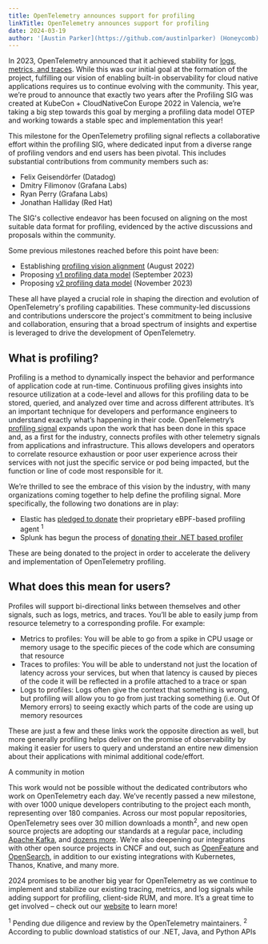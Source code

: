 ```yaml
---
title: OpenTelemetry announces support for profiling
linkTitle: OpenTelemetry announces support for profiling
date: 2024-03-19
author: '[Austin Parker](https://github.com/austinlparker) (Honeycomb)'
---
```


In 2023, OpenTelemetry announced that it achieved stability for
[logs, metrics, and traces](https://www.cncf.io/blog/2023/11/07/opentelemetry-at-kubecon-cloudnativecon-north-america-2023-update/).
While this was our initial goal at the formation of the project, fulfilling our
vision of enabling built-in observability for cloud native applications requires
us to continue evolving with the community. This year, we’re proud to announce
that exactly two years after the Profiling SIG was created at KubeCon +
CloudNativeCon Europe 2022 in Valencia, we’re taking a big step towards this
goal by merging a profiling data model OTEP and working towards a stable spec
and implementation this year!

This milestone for the OpenTelemetry profiling signal reflects a collaborative
effort within the profiling SIG, where dedicated input from a diverse range of
profiling vendors and end users has been pivotal. This includes substantial
contributions from community members such as:

- Felix Geisendörfer (Datadog)
- Dmitry Filimonov (Grafana Labs)
- Ryan Perry (Grafana Labs)
- Jonathan Halliday (Red Hat)

The SIG's collective endeavor has been focused on aligning on the most suitable
data format for profiling, evidenced by the active discussions and proposals
within the community.

Some previous milestones reached before this point have been:

- Establishing
  [profiling vision alignment](https://github.com/open-telemetry/oteps/pull/212)
  (August 2022)
- Proposing
  [v1 profiling data model](https://github.com/open-telemetry/oteps/pull/237)
  (September 2023)
- Proposing
  [v2 profiling data model](https://github.com/open-telemetry/oteps/pull/239)
  (November 2023)

These all have played a crucial role in shaping the direction and evolution of
OpenTelemetry's profiling capabilities. These community-led discussions and
contributions underscore the project's commitment to being inclusive and
collaboration, ensuring that a broad spectrum of insights and expertise is
leveraged to drive the development of OpenTelemetry.

## What is profiling?

Profiling is a method to dynamically inspect the behavior and performance of
application code at run-time. Continuous profiling gives insights into resource
utilization at a code-level and allows for this profiling data to be stored,
queried, and analyzed over time and across different attributes. It’s an
important technique for developers and performance engineers to understand
exactly what’s happening in their code. OpenTelemetry’s
[profiling signal](https://github.com/open-telemetry/oteps/blob/main/text/profiles/0239-profiles-data-model.md)
expands upon the work that has been done in this space and, as a first for the
industry, connects profiles with other telemetry signals from applications and
infrastructure. This allows developers and operators to correlate resource
exhaustion or poor user experience across their services with not just the
specific service or pod being impacted, but the function or line of code most
responsible for it.

We’re thrilled to see the embrace of this vision by the industry, with many
organizations coming together to help define the profiling signal. More
specifically, the following two donations are in play:

- Elastic has
  [pledged to donate](https://github.com/open-telemetry/community/issues/1918)
  their proprietary eBPF-based profiling agent <sup>1</sup>
- Splunk has begun the process of
  [donating their .NET based profiler](https://github.com/open-telemetry/opentelemetry-dotnet-instrumentation/pull/3196)

These are being donated to the project in order to accelerate the delivery and
implementation of OpenTelemetry profiling.

## What does this mean for users?

Profiles will support bi-directional links between themselves and other signals,
such as logs, metrics, and traces. You’ll be able to easily jump from resource
telemetry to a corresponding profile. For example:

- Metrics to profiles: You will be able to go from a spike in CPU usage or
  memory usage to the specific pieces of the code which are consuming that
  resource
- Traces to profiles: You will be able to understand not just the location of
  latency across your services, but when that latency is caused by pieces of the
  code it will be reflected in a profile attached to a trace or span
- Logs to profiles: Logs often give the context that something is wrong, but
  profiling will allow you to go from just tracking something (i.e. Out Of
  Memory errors) to seeing exactly which parts of the code are using up memory
  resources

These are just a few and these links work the opposite direction as well, but
more generally profiling helps deliver on the promise of observability by making
it easier for users to query and understand an entire new dimension about their
applications with minimal additional code/effort.

A community in motion

This work would not be possible without the dedicated contributors who work on
OpenTelemetry each day. We’ve recently passed a new milestone, with over 1000
unique developers contributing to the project each month, representing over 180
companies. Across our most popular repositories, OpenTelemetry sees over 30
million downloads a month<sup>2</sup>, and new open source projects are adopting
our standards at a regular pace, including
[Apache Kafka](https://cwiki.apache.org/confluence/display/KAFKA/KIP-714%3A+Client+metrics+and+observability),
and [dozens more](/ecosystem/integrations). We’re also deepening our
integrations with other open source projects in CNCF and out, such as
[OpenFeature](https://openfeature.dev) and
[OpenSearch](https://github.com/open-telemetry/opentelemetry-collector-contrib/issues/23611),
in addition to our existing integrations with Kubernetes, Thanos, Knative, and
many more.

2024 promises to be another big year for OpenTelemetry as we continue to
implement and stabilize our existing tracing, metrics, and log signals while
adding support for profiling, client-side RUM, and more. It’s a great time to
get involved – check out our [website](https://opentelemetry.io) to learn more!

<sup>1</sup> Pending due diligence and review by the OpenTelemetry maintainers.
<sup>2</sup> According to public download statistics of our .NET, Java, and
Python APIs
